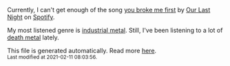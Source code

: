 
  Currently, I can't get enough of the song <a href="https://open.spotify.com/track/7gAfY8Y5aBrsAfNaejxXMY">you broke me first</a> by <a href="https://open.spotify.com/artist/00YTqRClk82aMchQQpYMd5">Our Last Night</a> on <a href="https://open.spotify.com/user/9qz2xtkur2fengfsdcq8dd907?si=kq2SVrUkSNe0z1NJjpt7kg">Spotify</a>.

  My most listened genre is <a href="https://duckduckgo.com/?q=industrial metal music">industrial metal</a>.
  Still, I've been listening to a lot of <a href="https://duckduckgo.com/?q=death metal music">death metal</a> lately.

  This file is generated automatically. Read more <a href="https://github.com/CodeF0x/CodeF0x/blob/master/IMPORTANT.md">here</a>.
  <br>
  <sub>Last modified at 2021-02-11 08:03:56.</sub>
  